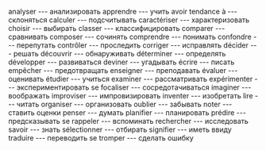 analyser --- анализировать
apprendre --- учить
avoir tendance à --- склоняться
calculer --- подсчитывать
caractériser --- характеризовать
choisir --- выбирать
classer --- классифицировать
comparer --- сравнивать
composer --- сочинять
comprendre --- понимать
confondre --- перепутать
contrôler --- проследить
corriger --- исправлять
décider --- решать
découvrir --- обнаруживать
déterminer --- определять
développer --- развиваться
deviner --- угадывать
écrire --- писать
empêcher --- предотвращать
enseigner --- преподавать
évaluer --- оценивать
étudier --- учиться
examiner --- рассматривать
expérimenter --- экспериментировать
se focaliser --- сосредотачиваться
imaginer --- воображать
improviser --- импровизировать
inventer --- изобретать
lire --- читать
organiser --- организовать
oublier --- забывать
noter --- ставить оценки
penser --- думать
planifier --- планировать
prédire --- предсказывать
se rappeler --- вспоминать
rechercher --- исследовать
savoir --- знать
sélectionner --- отбирать
signifier --- иметь ввиду
traduire --- переводить
se tromper --- сделать ошибку